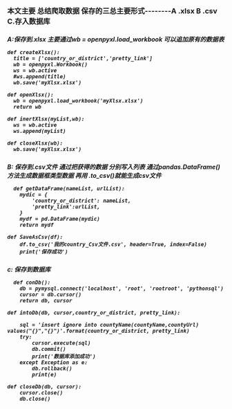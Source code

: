 
<h3>本文主要 总结爬取数据 保存的三总主要形式--------A .xlsx  B .csv  C.存入数据库
  
  <h5>A:保存到.xlsx  主要通过wb = openpyxl.load_workbook  可以追加原有的数据表
  
  
    def createXlsx():
      title = ['country_or_district','pretty_link']
      wb = openpyxl.Workbook()
      ws = wb.active
      #ws.append(title)
      wb.save('myXlsx.xlsx')

    def openXlsx():
      wb = openpyxl.load_workbook('myXlsx.xlsx')
      return wb

    def inertXlsx(myList,wb):
      ws = wb.active
      ws.append(myList)

    def closeXlsx(wb):
      wb.save('myXlsx.xlsx')
      
   <h5>B: 保存到.csv文件   通过把获得的数据 分别写入列表   通过pandas.DataFrame() 方法生成数据框类型数据  再用 .to_csv()就能生成csv文件
  
      def getDataFrame(nameList, urlList):
        mydic = {
            'country_or_district': nameList,
            'pretty_link':urlList,
        }
        mydf = pd.DataFrame(mydic)
        return mydf

    def SaveAsCsv(df):
        df.to_csv('我的country_Csv文件.csv', header=True, index=False)
        print('保存成功')
        
  <h5>c: 保存到数据库
  
      def conDb():
        db = pymysql.connect('localhost', 'root', 'rootroot', 'pythonsql')
        cursor = db.cursor()
        return db, cursor

    def intoDb(db, cursor,country_or_district, pretty_link):

        sql = 'insert ignore into countyName(countyName,countyUrl) values("{}","{}")'.format(country_or_district, pretty_link)
        try:
            cursor.execute(sql)
            db.commit()
            print('数据库添加成功')
        except Exception as e:
            db.rollback()
            print(e)

    def closeDb(db, cursor):
        cursor.close()
        db.close()
